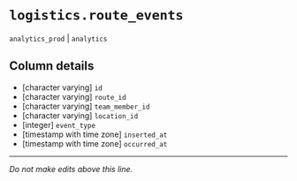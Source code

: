 # `logistics.route_events`
`analytics_prod` | `analytics`

## Column details
* [character varying] `id`
* [character varying] `route_id`
* [character varying] `team_member_id`
* [character varying] `location_id`
* [integer]   `event_type`
* [timestamp with time zone] `inserted_at`
* [timestamp with time zone] `occurred_at`

-------------------------------------------------------------------------------
*Do not make edits above this line.*
